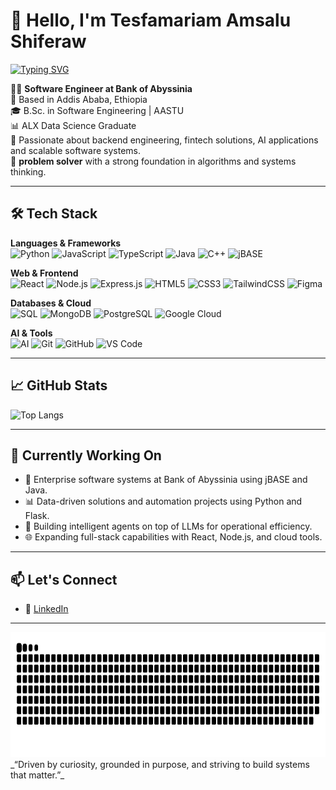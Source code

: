 # 👋 Hello, I'm Tesfamariam Amsalu Shiferaw
[![Typing SVG](https://readme-typing-svg.demolab.com?font=Fira+Code&pause=1000&random=false&width=435&lines=Hello%2C+my+name+is+Tesfamariam+Shiferaw!;I+am+a+Software+Engineer.+;React.js%2C+Node%2C+Express)](https://git.io/typing-svg)


👨‍💻 **Software Engineer at Bank of Abyssinia**  
📍 Based in Addis Ababa, Ethiopia  
🎓 B.Sc. in Software Engineering | AASTU  
📊 ALX Data Science Graduate  
🚀 Passionate about backend engineering, fintech solutions,  AI applications and scalable software systems.   
🧠 **problem solver** with a strong foundation in algorithms and systems thinking.  

---

## 🛠️ Tech Stack

**Languages & Frameworks**  
![Python](https://img.shields.io/badge/Python-3776AB?style=flat&logo=python&logoColor=white)
![JavaScript](https://img.shields.io/badge/JavaScript-F7DF1E?style=flat&logo=javascript&logoColor=black)
![TypeScript](https://img.shields.io/badge/TypeScript-3178C6?style=flat&logo=typescript&logoColor=white)
![Java](https://img.shields.io/badge/Java-ED8B00?style=flat&logo=java&logoColor=white)
![C++](https://img.shields.io/badge/C++-00599C?style=flat&logo=c%2B%2B&logoColor=white)
![jBASE](https://img.shields.io/badge/jBASE-4E4E4E?style=flat&logo=data&logoColor=white)

**Web & Frontend**  
![React](https://img.shields.io/badge/React-20232A?style=flat&logo=react&logoColor=61DAFB)
![Node.js](https://img.shields.io/badge/Node.js-339933?style=flat&logo=node.js&logoColor=white)
![Express.js](https://img.shields.io/badge/Express.js-000000?style=flat&logo=express&logoColor=white)
![HTML5](https://img.shields.io/badge/HTML5-E34F26?style=flat&logo=html5&logoColor=white)
![CSS3](https://img.shields.io/badge/CSS3-1572B6?style=flat&logo=css3&logoColor=white)
![TailwindCSS](https://img.shields.io/badge/TailwindCSS-38B2AC?style=flat&logo=tailwind-css&logoColor=white)
![Figma](https://img.shields.io/badge/Figma-F24E1E?style=flat&logo=figma&logoColor=white)

**Databases & Cloud**  
![SQL](https://img.shields.io/badge/SQL-003B57?style=flat&logo=postgresql&logoColor=white)
![MongoDB](https://img.shields.io/badge/MongoDB-47A248?style=flat&logo=mongodb&logoColor=white)
![PostgreSQL](https://img.shields.io/badge/PostgreSQL-4169E1?style=flat&logo=postgresql&logoColor=white)
![Google Cloud](https://img.shields.io/badge/GoogleCloud-4285F4?style=flat&logo=google-cloud&logoColor=white)

**AI & Tools**  
![AI](https://img.shields.io/badge/AI-6A1B9A?style=flat&logo=OpenAI&logoColor=white)
![Git](https://img.shields.io/badge/Git-F05032?style=flat&logo=git&logoColor=white)
![GitHub](https://img.shields.io/badge/GitHub-181717?style=flat&logo=github&logoColor=white)
![VS Code](https://img.shields.io/badge/VSCode-007ACC?style=flat&logo=visual-studio-code&logoColor=white)



---

## 📈 GitHub Stats
![Top Langs](https://github-readme-stats.vercel.app/api/top-langs/?username=Tesfamariam-21&layout=compact&theme=github_dark)


---

## 💼 Currently Working On

- 🏦 Enterprise software systems at Bank of Abyssinia using jBASE and Java.
- 📊 Data-driven solutions and automation projects using Python and Flask.
- 🧠 Building intelligent agents on top of LLMs for operational efficiency.
- 🌐 Expanding full-stack capabilities with React, Node.js, and cloud tools.

---

## 📫 Let's Connect

- 🔗 [LinkedIn](https://www.linkedin.com/in/tesfamariam-amsalu-966983255/)

---
<img height="200" src="https://raw.githubusercontent.com/platane/snk/output/github-contribution-grid-snake.svg"  />
_“Driven by curiosity, grounded in purpose, and striving to build systems that matter.”_

